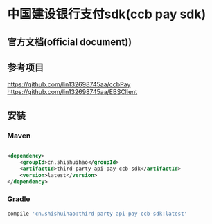 # 中国建设银行支付sdk(ccb pay sdk)

## 官方文档(official document))

## 参考项目

https://github.com/lin132698745aa/ccbPay
https://github.com/lin132698745aa/EBSClient

## 安装

### Maven

```xml

<dependency>
    <groupId>cn.shishuihao</groupId>
    <artifactId>third-party-api-pay-ccb-sdk</artifactId>
    <version>latest</version>
</dependency>
```

### Gradle

```groovy
compile 'cn.shishuihao:third-party-api-pay-ccb-sdk:latest'
```
